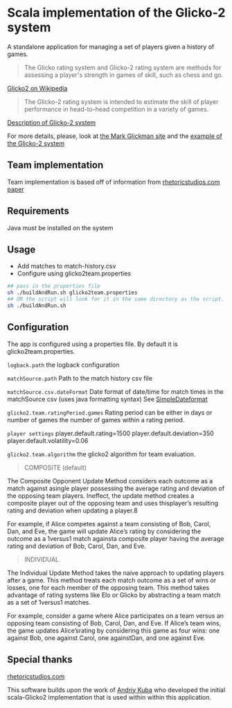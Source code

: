 # Scala implementation of the Glicko-2 system

A standalone application for managing a set of players given a history of games.

> The Glicko rating system and Glicko-2 rating system are methods for assessing a player's strength in games of skill, such as chess and go.

[Glicko2 on Wikipedia](https://en.wikipedia.org/wiki/Glicko_rating_system)

> The Glicko-2 rating system is intended to estimate the skill of player performance in head-to-head competition in a variety of games.

[Description of Glicko-2 system](http://www.glicko.net/ratings/glicko2desc.pdf)

For more details, please, look at [the Mark Glickman site](http://www.glicko.net/)
and the [example of the Glicko-2 system](http://www.glicko.net/glicko/glicko2.pdf)

## Team implementation

Team implementation is based off of information from [rhetoricstudios.com paper](http://rhetoricstudios.com/downloads/AbstractingGlicko2ForTeamGames.pdf)

## Requirements

Java must be installed on the system

## Usage

- Add matches to match-history.csv
- Configure using glicko2team.properties
  
```bash
## pass in the properties file
sh ./buildAndRun.sh glicko2team.properties
## OR the script will look for it in the same directory as the script.
sh ./buildAndRun.sh
```

## Configuration

The app is configured using a properties file. By default it is glicko2team.properties.

`logback.path`
the logback configuration

`matchSource.path`
Path to the match history csv file

`matchSource.csv.dateFormat`
Date format of date/time for match times in the matchSource csv (uses java formatting syntax)
See [SimpleDateformat](https://docs.oracle.com/javase/7/docs/api/java/text/SimpleDateFormat.html)

`glicko2.team.ratingPeriod.games`
Rating period can be either in days or number of games the number of games within a rating period.

`player settings`
player.default.rating=1500
player.default.deviation=350
player.default.volatility=0.06

`glicko2.team.algorithm`
the glicko2 algorithm for team evaluation.

> COMPOSITE (default)

The Composite Opponent Update Method considers each outcome as a match against asingle player possessing the average rating and deviation of the opposing team players. Ineffect, the update method creates a composite player out of the opposing team and uses thisplayer’s resulting rating and deviation when updating a player.8

For example, if Alice competes against a team consisting of Bob, Carol, Dan, and Eve, the game will update Alice’s rating by considering the outcome as a 1­versus­1 match againsta composite player having the average rating and deviation of Bob, Carol, Dan, and Eve.

> INDIVIDUAL

The Individual Update Method takes the naive approach to updating players after a game. This method treats each match outcome as a set of wins or losses, one for each member of the opposing team. This method takes advantage of rating systems like Elo or Glicko by abstracting a team match as a set of 1­versus­1 matches.

For example, consider a game where Alice participates on a team versus an opposing team consisting of Bob, Carol, Dan, and Eve. If Alice’s team wins, the game updates Alice’srating by considering this game as four wins: one against Bob, one against Carol, one againstDan, and one against Eve.



## Special thanks

[rhetoricstudios.com](http://rhetoricstudios.com)

This software builds upon the work of [Andriy Kuba](https://github.com/andriykuba) who developed the initial scala-Glicko2 implementation that is used within within this application.
